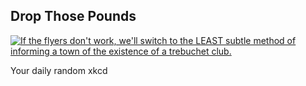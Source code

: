 ## Drop Those Pounds
[![If the flyers don't work, we'll switch to the LEAST subtle method of informing a town of the existence of a trebuchet club.](https://imgs.xkcd.com/comics/drop_those_pounds.png)](https://xkcd.com/1160/ "If the flyers don't work, we'll switch to the LEAST subtle method of informing a town of the existence of a trebuchet club.")

Your daily random xkcd
